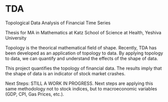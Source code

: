 # TDA
Topological Data Analysis of Financial Time Series

Thesis for MA in Mathematics at Katz School of Science at Health, Yeshiva University

Topology is the theorical mathematical field of shape. Recently, TDA has been developed as an application of topology to data. By applying topology to data, we can quantify and understand the effects of the shape of data.

This project quantifies the topology of financial data. The results imply that the shape of data is an indicator of stock market crashes.

Next Steps: STILL A WORK IN PROGRESS. Next steps are applying this same methodology not to stock indices, but to macroeconomic variables (GDP, CPI, Gas Prices, etc.).
